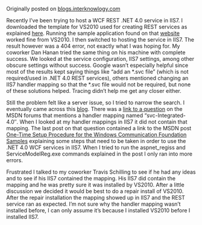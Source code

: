 Originally posted on [blogs.interknowlogy.com](http://blogs.interknowlogy.com/2011/03/09/no-more-iis7-wcf-rest-404-error/)

Recently I’ve been trying to host a WCF REST .NET 4.0 service in IIS7. I downloaded the template for VS2010 used for creating REST services as explained [here](http://christopherdeweese.com/blog2/post/drop-the-soap-wcf-rest-and-pretty-uris-in-net-4). Running the sample application found on that [website](http://christopherdeweese.com/blog2/post/drop-the-soap-wcf-rest-and-pretty-uris-in-net-4) worked fine from VS2010. I then switched to hosting the service in IIS7. The result however was a 404 error, not exactly what I was hoping for. My coworker Dan Hanan tried the same thing on his machine with complete success. We looked at the service configuration, IIS7 settings, among other obscure settings without success. Google wasn’t especially helpful since most of the results kept saying things like “add an *.svc file” (which is not required/used in .NET 4.0 REST services), others mentioned changing an IIS7 handler mapping so that the *.svc file would not be required, but none of these solutions helped. Tracing didn’t help me get any closer either.

Still the problem felt like a server issue, so I tried to narrow the search. I eventually came across this [blog](http://jdscolam.blogspot.com/2011/01/wcf-rest-404-issue.html). There was a [link to a question](http://social.msdn.microsoft.com/Forums/is/wcf/thread/5dc66deb-5f01-44ca-9e79-49f2a1d91f2e) on the MSDN forums that mentions a handler mapping named “svc-Integrated-4.0″. When I looked at my handler mappings in IIS7 it did not contain that mapping. The last post on that question contained a link to the MSDN post [One-Time Setup Procedure for the Windows Communication Foundation Samples](http://msdn.microsoft.com/en-us/library/ms751527.aspx) explaining some steps that need to be taken in order to use the .NET 4.0 WCF services in IIS7. When I tried to run the aspnet_regiss and ServiceModelReg.exe commands explained in the post I only ran into more errors.

Frustrated I talked to my coworker Travis Schilling to see if he had any ideas and to see if his IIS7 contained the mapping. His IIS7 did contain the mapping and he was pretty sure it was installed by VS2010. After a little discussion we decided it would be best to do a repair install of VS2010. After the repair installation the mapping showed up in IIS7 and the REST service ran as expected. I’m not sure why the handler mapping wasn’t installed before, I can only assume it’s because I installed VS2010 before I installed IIS7.